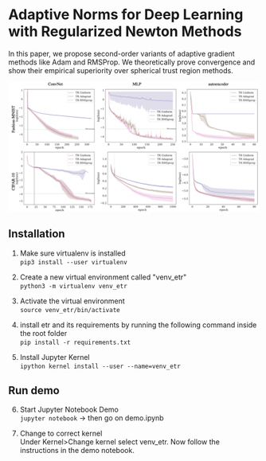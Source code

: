 # Adaptive Norms for Deep Learning with Regularized Newton Methods
In this paper, we propose second-order variants of adaptive gradient methods like Adam and RMSProp. We theoretically prove convergence and show their empirical superiority over spherical trust region methods.


![Empirical results](/intro.png)


## Installation

1. Make sure virtualenv is installed \
`pip3 install --user virtualenv`


2. Create a new virtual environment called "venv_etr"\
`python3 -m virtualenv venv_etr`

3. Activate the virtual environment\
`source venv_etr/bin/activate`

4. install etr and its requirements by running the following command inside the root folder\
`pip install -r requirements.txt`

5. Install Jupyter Kernel\
`ipython kernel install --user --name=venv_etr`

## Run demo
6. Start Jupyter Notebook Demo\
`jupyter notebook` -> then go on demo.ipynb

7. Change to correct kernel\
Under Kernel>Change kernel select venv_etr. Now follow the instructions in the demo notebook.
